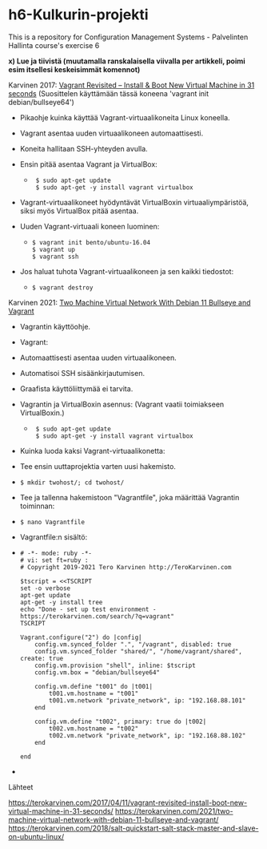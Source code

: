 # h6-Kulkurin-projekti
This is a repository for Configuration Management Systems - Palvelinten Hallinta course's exercise 6

__x) Lue ja tiivistä (muutamalla ranskalaisella viivalla per artikkeli, poimi esim itsellesi keskeisimmät komennot)__

Karvinen 2017: [Vagrant Revisited – Install & Boot New Virtual Machine in 31 seconds](https://terokarvinen.com/2017/04/11/vagrant-revisited-install-boot-new-virtual-machine-in-31-seconds/) (Suosittelen käyttämään tässä koneena 'vagrant init debian/bullseye64')

* Pikaohje kuinka käyttää Vagrant-virtuaalikoneita Linux koneella.
* Vagrant asentaa uuden virtuaalikoneen automaattisesti.
* Koneita hallitaan SSH-yhteyden avulla.

* Ensin pitää asentaa Vagrant ja VirtualBox:
  * ```
     $ sudo apt-get update
     $ sudo apt-get -y install vagrant virtualbox
    ```
* Vagrant-virtuaalikoneet hyödyntävät VirtualBoxin virtuaaliympäristöä, siksi myös VirtualBox pitää asentaa.

* Uuden Vagrant-virtuaali koneen luominen:
   * ```
     $ vagrant init bento/ubuntu-16.04
     $ vagrant up
     $ vagrant ssh
     ```

* Jos haluat tuhota Vagrant-virtuaalikoneen ja sen kaikki tiedostot:
  * `$ vagrant destroy`

Karvinen 2021: [Two Machine Virtual Network With Debian 11 Bullseye and Vagrant](https://terokarvinen.com/2022/palvelinten-hallinta-2022p2/?from=MoodleNews#h1-hello-salt)

* Vagrantin käyttöohje.
* Vagrant:
 * Automaattisesti asentaa uuden virtuaalikoneen.
 * Automatisoi SSH sisäänkirjautumisen.
 * Graafista käyttöliittymää ei tarvita.
* Vagrantin ja VirtualBoxin asennus: (Vagrant vaatii toimiakseen VirtualBoxin.)
  * ```
     $ sudo apt-get update
     $ sudo apt-get -y install vagrant virtualbox
    ```
    
* Kuinka luoda kaksi Vagrant-virtuaalikonetta:
* Tee ensin uuttaprojektia varten uusi hakemisto.
 * `$ mkdir twohost/; cd twohost/`
* Tee ja tallenna hakemistoon "Vagrantfile", joka määrittää Vagrantin toiminnan:
 * `$ nano Vagrantfile`
* Vagrantfile:n sisältö:
* ```
  # -*- mode: ruby -*-
  # vi: set ft=ruby :
  # Copyright 2019-2021 Tero Karvinen http://TeroKarvinen.com

  $tscript = <<TSCRIPT
  set -o verbose
  apt-get update
  apt-get -y install tree
  echo "Done - set up test environment - https://terokarvinen.com/search/?q=vagrant"
  TSCRIPT

  Vagrant.configure("2") do |config|
	  config.vm.synced_folder ".", "/vagrant", disabled: true
	  config.vm.synced_folder "shared/", "/home/vagrant/shared", create: true
	  config.vm.provision "shell", inline: $tscript
	  config.vm.box = "debian/bullseye64"

	  config.vm.define "t001" do |t001|
		  t001.vm.hostname = "t001"
		  t001.vm.network "private_network", ip: "192.168.88.101"
	  end

	  config.vm.define "t002", primary: true do |t002|
		  t002.vm.hostname = "t002"
		  t002.vm.network "private_network", ip: "192.168.88.102"
	  end
	
  end
  ```

* 


























Lähteet

https://terokarvinen.com/2017/04/11/vagrant-revisited-install-boot-new-virtual-machine-in-31-seconds/
https://terokarvinen.com/2021/two-machine-virtual-network-with-debian-11-bullseye-and-vagrant/
https://terokarvinen.com/2018/salt-quickstart-salt-stack-master-and-slave-on-ubuntu-linux/






